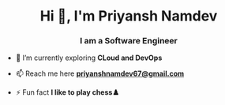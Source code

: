 <h1 align="center">Hi 👋, I'm Priyansh Namdev</h1>
<h3 align="center">I am a Software Engineer</h3>

- 🌱 I’m currently exploring **CLoud and DevOps**

- 📫 Reach me here **priyanshnamdev67@gmail.com**

- ⚡ Fun fact **I like to play chess♟️**

<p align="left">
</p>
